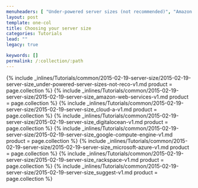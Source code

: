 ```yaml
---
menuheaders: [ "Under-powered server sizes (not recommended)", "Amazon Web Services", "Cloud-A", "DigitalOcean", "Google Compute Engine", "Microsoft Azure", "Rackspace", "We suggest using a server with at least 1GB of memory and 4 core" ]
layout: post
template: one-col
title: Choosing your server size
categories: Tutorials
lead: ""
legacy: true

keywords: []
permalink: /:collection/:path
---
```





<a href="#under-powered-server-sizes-not-recommended"></a>{% include _inlines/Tutorials/common/2015-02-19-server-size/2015-02-19-server-size_under-powered-server-sizes-not-reco-v1.md  product = page.collection %}
<a href="#amazon-web-services"></a>{% include _inlines/Tutorials/common/2015-02-19-server-size/2015-02-19-server-size_amazon-web-services-v1.md  product = page.collection %}
<a href="#cloud-a"></a>{% include _inlines/Tutorials/common/2015-02-19-server-size/2015-02-19-server-size_cloud-a-v1.md  product = page.collection %}
<a href="#digitalocean"></a>{% include _inlines/Tutorials/common/2015-02-19-server-size/2015-02-19-server-size_digitalocean-v1.md  product = page.collection %}
<a href="#google-compute-engine"></a>{% include _inlines/Tutorials/common/2015-02-19-server-size/2015-02-19-server-size_google-compute-engine-v1.md  product = page.collection %}
<a href="#microsoft-azure"></a>{% include _inlines/Tutorials/common/2015-02-19-server-size/2015-02-19-server-size_microsoft-azure-v1.md  product = page.collection %}
<a href="#rackspace"></a>{% include _inlines/Tutorials/common/2015-02-19-server-size/2015-02-19-server-size_rackspace-v1.md  product = page.collection %}
<a href="#we-suggest-using-a-server-with-at-least-1gb-of-memory-and-4-core"></a>{% include _inlines/Tutorials/common/2015-02-19-server-size/2015-02-19-server-size_suggest-v1.md  product = page.collection %}